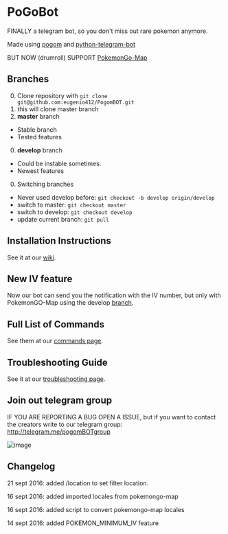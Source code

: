 
# PoGoBot

FINALLY a telegram bot, so you don't miss out rare pokemon anymore.

Made using [pogom](https://github.com/favll/pogom) and [python-telegram-bot](https://github.com/python-telegram-bot/python-telegram-bot)

BUT NOW (drumroll) SUPPORT [PokemonGo-Map](https://github.com/PokemonGoMap/PokemonGo-Map)

## Branches

0. Clone repository with `git clone git@github.com:eugenio412/PogomBOT.git`
0. this will clone master branch
0. **master** branch
  - Stable branch
  - Tested features
0. **develop** branch
  - Could be instable sometimes.
  - Newest features
0. Switching branches
  - Never used develop before: `git checkout -b develop origin/develop`
  - switch to master: `git checkout master`
  - switch to develop: `git checkout develop`
  - update current branch: `git pull`

## Installation Instructions

See it at our [wiki](https://github.com/eugenio412/PogomBOT/wiki).

## New IV feature

Now our bot can send you the notification with the IV number, but only with PokemonGO-Map using the develop [branch](https://github.com/PokemonGoMap/PokemonGo-Map).

## Full List of Commands

See them at our [commands page](https://github.com/eugenio412/PogomBOT/wiki/commands).


## Troubleshooting Guide

See it at our [troubleshooting page](https://github.com/eugenio412/PogomBOT/wiki/troubleshooting).

## Join out telegram group

IF YOU ARE REPORTING A BUG OPEN A ISSUE, but if you want to contact the creators write to our telegram group: http://telegram.me/pogomBOTgroup

![image](https://raw.githubusercontent.com/eugenio412/PogomBOT/master/images/pogobot.jpg)

## Changelog

21 sept 2016: added /location to set filter location.

16 sept 2016: added imported locales from pokemongo-map

16 sept 2016: added script to convert pokemongo-map locales

14 sept 2016: added POKEMON_MINIMUM_IV feature
